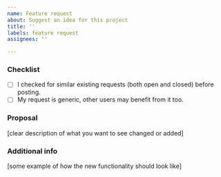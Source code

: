 ```yaml
---
name: Feature request
about: Suggest an idea for this project
title: ''
labels: feature request
assignees: ''

---
```


<!--
Your feature requests should be kept small, else it will probably remain open for a long time.
Don't remove the template below
-->

### Checklist
- [ ] I checked for similar existing requests (both open and closed) before posting.
- [ ] My request is generic, other users may benefit from it too.

### Proposal
[clear description of what you want to see changed or added]

### Additional info
[some example of how the new functionality should look like]
